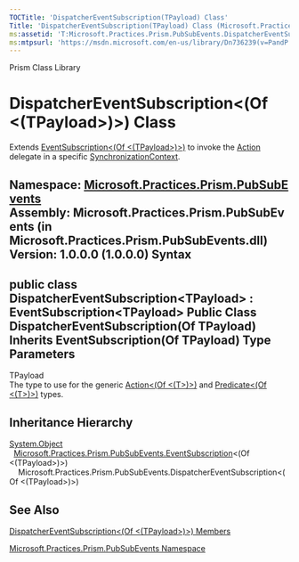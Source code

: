 ```yaml
---
TOCTitle: 'DispatcherEventSubscription(TPayload) Class'
Title: 'DispatcherEventSubscription(TPayload) Class (Microsoft.Practices.Prism.PubSubEvents)'
ms:assetid: 'T:Microsoft.Practices.Prism.PubSubEvents.DispatcherEventSubscription\`1'
ms:mtpsurl: 'https://msdn.microsoft.com/en-us/library/Dn736239(v=PandP.50)'
---
```


Prism Class Library

DispatcherEventSubscription&lt;(Of &lt;(TPayload&gt;)&gt;) Class
================================================================

Extends [EventSubscription&lt;(Of &lt;(TPayload&gt;)&gt;)](https://msdn.microsoft.com/t:microsoft.practices.prism.pubsubevents.eventsubscription%601) to invoke the [Action](https://msdn.microsoft.com/p:microsoft.practices.prism.pubsubevents.eventsubscription%601.action) delegate in a specific [SynchronizationContext](http://msdn2.microsoft.com/en-us/library/wx31754f).

**Namespace:** [Microsoft.Practices.Prism.PubSubEvents](https://msdn.microsoft.com/n:microsoft.practices.prism.pubsubevents)
**Assembly:** Microsoft.Practices.Prism.PubSubEvents (in Microsoft.Practices.Prism.PubSubEvents.dll) Version: 1.0.0.0 (1.0.0.0)
Syntax
------

<span id="syntaxToggle"></span>public class DispatcherEventSubscription&lt;TPayload&gt; : EventSubscription&lt;TPayload&gt; Public Class DispatcherEventSubscription(Of TPayload) Inherits EventSubscription(Of TPayload)
Type Parameters
---------------

<span id="templatesToggle"></span>
TPayload  
The type to use for the generic [Action&lt;(Of &lt;(T&gt;)&gt;)](http://msdn2.microsoft.com/en-us/library/018hxwa8) and [Predicate&lt;(Of &lt;(T&gt;)&gt;)](http://msdn2.microsoft.com/en-us/library/bfcke1bz) types.

Inheritance Hierarchy
---------------------

<span id="familyToggle"></span>[System.Object](http://msdn2.microsoft.com/en-us/library/e5kfa45b)
  [Microsoft.Practices.Prism.PubSubEvents.EventSubscription](https://msdn.microsoft.com/t:microsoft.practices.prism.pubsubevents.eventsubscription%601)&lt;(Of &lt;(TPayload&gt;)&gt;)
    Microsoft.Practices.Prism.PubSubEvents.DispatcherEventSubscription&lt;(Of &lt;(TPayload&gt;)&gt;)

See Also
--------


[DispatcherEventSubscription&lt;(Of &lt;(TPayload&gt;)&gt;) Members](https://msdn.microsoft.com/allmembers.t:microsoft.practices.prism.pubsubevents.dispatchereventsubscription%601)

[Microsoft.Practices.Prism.PubSubEvents Namespace](https://msdn.microsoft.com/n:microsoft.practices.prism.pubsubevents)
